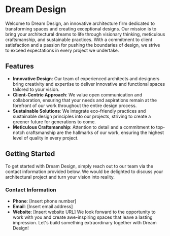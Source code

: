 # Dream Design
Welcome to Dream Design, an innovative architecture firm dedicated to transforming spaces and creating exceptional designs. Our mission is to bring your architectural dreams to life through visionary thinking, meticulous craftsmanship, and sustainable practices. With a commitment to client satisfaction and a passion for pushing the boundaries of design, we strive to exceed expectations in every project we undertake.

## Features
* **Innovative Design**: Our team of experienced architects and designers bring creativity and expertise to deliver innovative and functional spaces tailored to your vision.
* **Client-Centric Approach**: We value open communication and collaboration, ensuring that your needs and aspirations remain at the forefront of our work throughout the entire design process.
* **Sustainable Solutions**: We integrate eco-friendly practices and sustainable design principles into our projects, striving to create a greener future for generations to come.
* **Meticulous Craftsmanship**: Attention to detail and a commitment to top-notch craftsmanship are the hallmarks of our work, ensuring the highest level of quality in every project.

## Getting Started
To get started with Dream Design, simply reach out to our team via the contact information provided below. We would be delighted to discuss your architectural project and turn your vision into reality.

### Contact Information
* **Phone**: [Insert phone number]
* **Email**: [Insert email address]
* **Website**: [Insert website URL]
We look forward to the opportunity to work with you and create awe-inspiring spaces that leave a lasting impression. Let's build something extraordinary together with Dream Design!